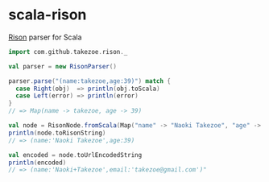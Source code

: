 scala-rison
========

[Rison](https://github.com/Nanonid/rison) parser for Scala

```scala
import com.github.takezoe.rison._

val parser = new RisonParser()

parser.parse("(name:takezoe,age:39)") match {
  case Right(obj)  => println(obj.toScala)
  case Left(error) => println(error)
}
// => Map(name -> takezoe, age -> 39)

val node = RisonNode.fromScala(Map("name" -> "Naoki Takezoe", "age" -> 39))
println(node.toRisonString)
// => (name:'Naoki Takezoe',age:39)

val encoded = node.toUrlEncodedString
println(encoded)
// => (name:'Naoki+Takezoe',email:'takezoe@gmail.com')"
```